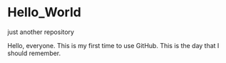 # Hello_World
just another repository

Hello, everyone.
This is my first time to use GitHub.
This is the day that I should remember.
